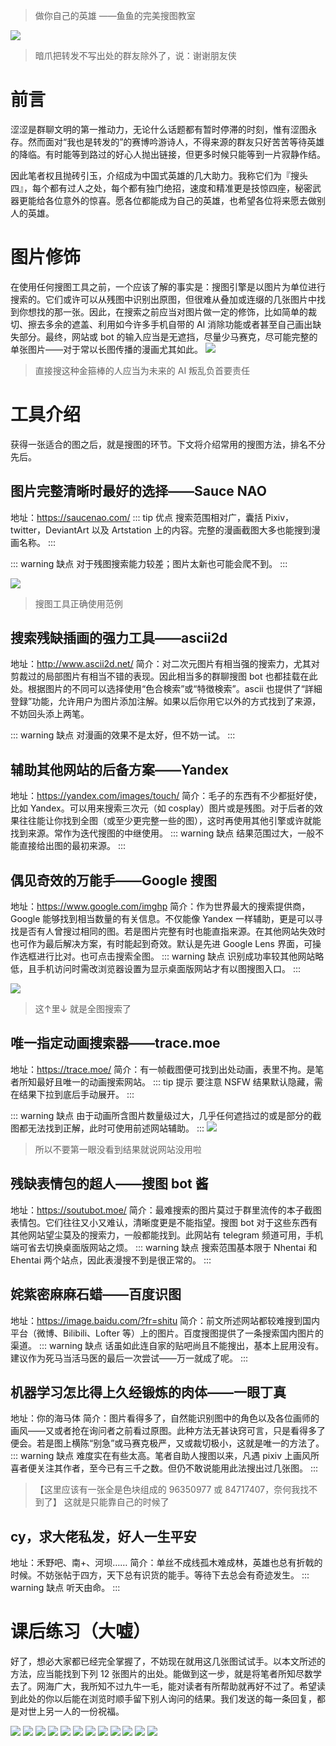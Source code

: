 > 做你自己的英雄
> ——鱼鱼的完美搜图教室

![](assets/Hero1.png)
> 暗爪把转发不写出处的群友除外了，说：谢谢朋友侠

# 前言
涩涩是群聊文明的第一推动力，无论什么话题都有暂时停滞的时刻，惟有涩图永存。然而面对“我也是转发的”的赛博吟游诗人，不得来源的群友只好苦苦等待英雄的降临。有时能等到路过的好心人抛出链接，但更多时候只能等到一片寂静作结。

因此笔者权且抛砖引玉，介绍成为中国式英雄的几大助力。我称它们为『搜头四』，每个都有过人之处，每个都有独门绝招，速度和精准更是技惊四座，秘密武器更能给各位意外的惊喜。愿各位都能成为自己的英雄，也希望各位将来愿去做别人的英雄。

# 图片修饰
在使用任何搜图工具之前，一个应该了解的事实是：搜图引擎是以图片为单位进行搜索的。它们或许可以从残图中识别出原图，但很难从叠加或连缀的几张图片中找到你想找的那一张。因此，在搜索之前应当对图片做一定的修饰，比如简单的裁切、擦去多余的遮盖、利用如今许多手机自带的 AI 消除功能或者甚至自己画出缺失部分。最终，网站或 bot 的输入应当是无遮挡，尽量少马赛克，尽可能完整的单张图片——对于常以长图传播的漫画尤其如此。
![](assets/Hero2.png)
> 直接搜这种金箍棒的人应当为未来的 AI 叛乱负首要责任

# 工具介绍
获得一张适合的图之后，就是搜图的环节。下文将介绍常用的搜图方法，排名不分先后。

## 图片完整清晰时最好的选择——Sauce NAO
地址：https://saucenao.com/
::: tip 优点
搜索范围相对广，囊括 Pixiv，twitter，DeviantArt 以及 Artstation 上的内容。完整的漫画截图大多也能搜到漫画名称。
:::

::: warning 缺点
对于残图搜索能力较差；图片太新也可能会爬不到。
:::

![](assets/Hero3.png)
> 搜图工具正确使用范例

## 搜索残缺插画的强力工具——ascii2d 
地址：http://www.ascii2d.net/
简介：对二次元图片有相当强的搜索力，尤其对剪裁过的局部图片有相当不错的表现。因此相当多的群聊搜图 bot 也都挂载在此处。根据图片的不同可以选择使用“色合検索”或“特徴検索”。ascii 也提供了“詳細登録”功能，允许用户为图片添加注解。如果以后你用它以外的方式找到了来源，不妨回头添上两笔。

::: warning 缺点
对漫画的效果不是太好，但不妨一试。
:::

## 辅助其他网站的后备方案——Yandex
地址：https://yandex.com/images/touch/
简介：毛子的东西有不少都挺好使，比如 Yandex。可以用来搜索三次元（如 cosplay）图片或是残图。对于后者的效果往往能让你找到全图（或至少更完整一些的图），这时再使用其他引擎或许就能找到来源。常作为迭代搜图的中继使用。
::: warning 缺点
结果范围过大，一般不能直接给出图的最初来源。
:::

## 偶见奇效的万能手——Google 搜图
地址：https://www.google.com/imghp
简介：作为世界最大的搜索提供商，Google 能够找到相当数量的有关信息。不仅能像 Yandex 一样辅助，更是可以寻找是否有人曾搜过相同的图。若是图片完整有时也能直指来源。在其他网站失效时也可作为最后解决方案，有时能起到奇效。默认是先进 Google Lens 界面，可操作选框进行比对。也可点击搜索全图。
::: warning 缺点
识别成功率较其他网站略低，且手机访问时需改浏览器设置为显示桌面版网站才有以图搜图入口。
:::

![](assets/Hero4.png)
> 这↑里↓ 就是全图搜索了

## 唯一指定动画搜索器——trace.moe
地址：https://trace.moe/
简介：有一帧截图便可找到出处动画，表里不拘。是笔者所知最好且唯一的动画搜索网站。
::: tip 提示
要注意 NSFW 结果默认隐藏，需在结果下拉到底后手动展开。
:::

::: warning 缺点
由于动画所含图片数量级过大，几乎任何遮挡过的或是部分的截图都无法找到正解，此时可使用前述网站辅助。
:::
![](assets/Hero5.png)
> 所以不要第一眼没看到结果就说网站没用啦

## 残缺表情包的超人——搜图 bot 酱
地址：https://soutubot.moe/
简介：最难搜索的图片莫过于群里流传的本子截图表情包。它们往往又小又难认，清晰度更是不能指望。搜图 bot 对于这些东西有其他网站望尘莫及的搜索力，一般都能找到。此网站有 telegram 频道可用，手机端可省去切换桌面版网站之烦。
::: warning 缺点
搜索范围基本限于 Nhentai 和 Ehentai 两个站点，因此表漫搜不到是很正常的。
:::

## 姹紫密麻麻石蜡——百度识图
地址：https://image.baidu.com/?fr=shitu
简介：前文所述网站都较难搜到国内平台（微博、Bilibili、Lofter 等）上的图片。百度搜图提供了一条搜索国内图片的渠道。
::: warning 缺点
话虽如此连自家的贴吧尚且不能搜出，基本上屁用没有。建议作为死马当活马医的最后一次尝试——万一就成了呢。
:::


## 机器学习怎比得上久经锻炼的肉体——一眼丁真
地址：你的海马体
简介：图片看得多了，自然能识别图中的角色以及各位画师的画风——又或者抢在询问者之前看过原图。此种方法无甚诀窍可言，只是看得多了便会。若是图上横陈“别急”或马赛克极严，又或裁切极小，这就是唯一的方法了。
::: warning 缺点
难度实在有些太高。笔者自助人搜图以来，凡遇 pixiv 上画风所喜者便关注其作者，至今已有三千之数。但仍不敢说能用此法搜出过几张图。
:::
> 【这里应该有一张全是色块组成的 96350977 或 84717407，奈何我找不到了】
> 这就是只能靠自己的时候了

## cy，求大佬私发，好人一生平安
地址：禾野吧、南+、河坝……
简介：单丝不成线孤木难成林，英雄也总有折戟的时候。不妨张帖于四方，天下总有识货的能手。等待下去总会有奇迹发生。
::: warning 缺点
听天由命。
:::
# 课后练习（大嘘）
好了，想必大家都已经完全掌握了，不妨现在就用这几张图试试手。以本文所述的方法，应当能找到下列 12 张图片的出处。能做到这一步，就是将笔者所知尽数学去了。网海广大，我所知不过九牛一毛，能对读者有所帮助就再好不过了。希望读到此处的你以后能在浏览时顺手留下别人询问的结果。我们发送的每一条回复，都是对世上另一人的一份祝福。

![](assets/Hero6.png)
![](assets/Hero7.png)
![](assets/Hero8.png)
![](assets/Hero9.png)
![](assets/Hero10.png)
![](assets/Hero11.png)
![](assets/Hero12.png)
![](assets/Hero13.png)
![](assets/Hero14.png)
![](assets/Hero15.png)
![](assets/Hero16.png)
![](assets/Hero17.png)